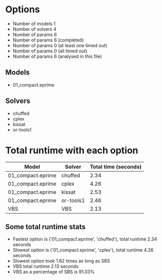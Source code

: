 

# Options


- Number of models 1
- Number of solvers 4
- Number of params 6
- Number of params        6 (completed)
- Number of params        0 (at least one timed out)
- Number of params        0 (all timed out)
- Number of params        6 (analysed in this file)


## Models


 - 01_compact.eprime


## Solvers


 - chuffed
 - cplex
 - kissat
 - or-tools1


# Total runtime with each option


 | Model | Solver | Total time (seconds) | 
 | -- | -- | -- | 
 | 01_compact.eprime | chuffed | 2.34 | 
 | 01_compact.eprime | cplex | 4.26 | 
 | 01_compact.eprime | kissat | 2.53 | 
 | 01_compact.eprime | or-tools1 | 2.46 | 
 | VBS | VBS | 2.13 | 


## Some total runtime stats


 - Fastest option is ('01_compact.eprime', 'chuffed'), total runtime 2.34 seconds
 - Slowest option is ('01_compact.eprime', 'cplex'), total runtime 4.26 seconds
 - Slowest option took 1.82 times as long as SBS
 - VBS total runtime 2.13 seconds
 - VBS as a percentage of SBS is 91.03%
